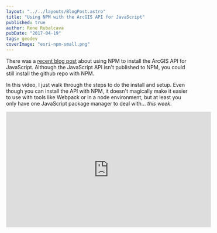 ```yaml
---
layout: "../../layouts/BlogPost.astro"
title: "Using NPM with the ArcGIS API for JavaScript"
published: true
author: Rene Rubalcava
pubDate: "2017-04-19"
tags: geodev
coverImage: "esri-npm-small.png"
---
```


There was a [recent blog post](https://geonet.esri.com/community/developers/web-developers/arcgis-api-for-javascript/blog/2017/04/13/npm-and-arcgis-api-for-javascript-43) about using NPM to install the ArcGIS API for JavaScript. Although the JavaScript API isn't published to NPM, you could still install the github repo with NPM.

In this video, I just walk through the steps to do the install and setup. Even though you can install the API with NPM, it doesn't magically make it easier to use with tools like Webpack or in a node environment, but at least you only have one JavaScript package manager to deal with... _this week_.

<iframe width="560" height="315" src="https://www.youtube.com/embed/i0MOsQ8rAjg" frameborder="0" allowfullscreen></iframe>
